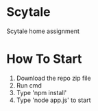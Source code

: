# Scytale
Scytale home assignment

# How To Start
1. Download the repo zip file
2. Run cmd
3. Type 'npm install'
4. Type 'node app.js' to start
